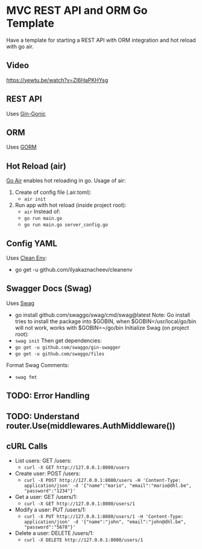 # MVC REST API and ORM Go Template

Have a template for starting a REST API with ORM integration and hot reload with go air.

## Video

https://yewtu.be/watch?v=ZI6HaPKHYsg

## REST API

Uses [Gin-Gonic](https://gin-gonic.com/docs/)

## ORM

Uses [GORM](https://gorm.io/)

## Hot Reload (air)

[Go Air](https://github.com/cosmtrek/air) enables hot reloading in go.
Usage of air:

1. Create of config file (.air.toml):
   - `air init`
2. Run app with hot reload (inside project root):
   - `air`
     Instead of:
   - `go run main.go`
   - `go run main.go server_config.go`

## Config YAML

Uses [Clean Env](https://github.com/ilyakaznacheev/cleanenv):

- go get -u github.com/ilyakaznacheev/cleanenv

## Swagger Docs (Swag)

Uses [Swag](https://github.com/swaggo/swag#how-to-use-it-with-gin)

- go install github.com/swaggo/swag/cmd/swag@latest
  Note: Go install tries to install the package into $GOBIN, when $GOBIN=/usr/local/go/bin will not work, works with $GOBIN=~/go/bin
  Initialize Swag (on project root):
- `swag init`
  Then get dependencies:
- `go get -u github.com/swaggo/gin-swagger`
- `go get -u github.com/swaggo/files`

Format Swag Comments:

- `swag fmt`

## TODO: Error Handling

## TODO: Understand router.Use(middlewares.AuthMiddleware())

## cURL Calls

- List users: GET /users:
  - `curl -X GET http://127.0.0.1:8080/users`
- Create user: POST /users:
  - `curl -X POST http://127.0.0.1:8080/users -H 'Content-Type: application/json' -d '{"name":"mario", "email":"mario@dhl.be", "password":"1234"}'`
- Get a user: GET /users/1:
  - `curl -X GET http://127.0.0.1:8080/users/1`
- Modify a user: PUT /users/1:
  - `curl -X PUT http://127.0.0.1:8080/users/1 -H 'Content-Type: application/json' -d '{"name":"john", "email":"john@dhl.be", "password":"5678"}'`
- Delete a user: DELETE /users/1:
  - `curl -X DELETE http://127.0.0.1:8080/users/1`
